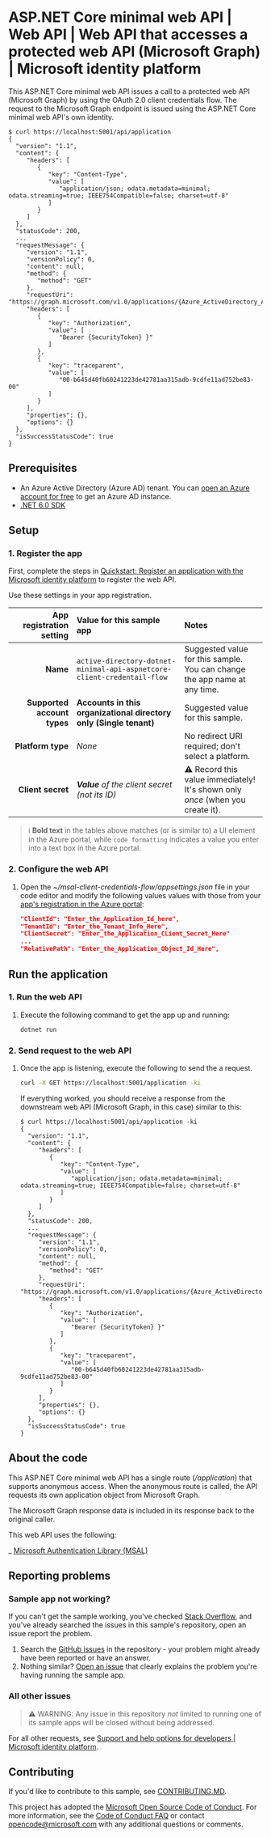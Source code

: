 <!-- Keeping yaml frontmatter commented out for now
---
# Metadata required by https://docs.microsoft.com/samples/browse/
# Metadata properties: https://review.docs.microsoft.com/help/contribute/samples/process/onboarding?branch=main#add-metadata-to-readme
languages:
- csharp
page_type: sample
name: "ASP.NET Core minimal web API that makes a request to the Graph API as itself"
description: "This ASP.NET Core minimal web API sample demonstrates how to issue a call to a protected API using the client credentials flow.  A request will be issued to Microsoft Graph using the application's own identity."
products:
- azure
- azure-active-directory
- ms-graph
urlFragment: ms-identity-docs-code-app-csharp-webapi
---
-->

<!-- SAMPLE ID: DOCS-CODE-009-->
# ASP.NET Core minimal web API | Web API | Web API that accesses a protected web API (Microsoft Graph) | Microsoft identity platform

<!-- Build badges here
![Build passing.](https://img.shields.io/badge/build-passing-brightgreen.svg) ![Code coverage.](https://img.shields.io/badge/coverage-100%25-brightgreen.svg) ![License.](https://img.shields.io/badge/license-MIT-green.svg)
-->

This ASP.NET Core minimal web API issues a call to a protected web API (Microsoft Graph) by using the OAuth 2.0 client credentials flow. The request to the Microsoft Graph endpoint is issued using the ASP.NET Core minimal web API's own identity.

```console
$ curl https://localhost:5001/api/application
{
  "version": "1.1",
  "content": {
     "headers": [
        {
           "key": "Content-Type",
           "value": [
              "application/json; odata.metadata=minimal; odata.streaming=true; IEEE754Compatible=false; charset=utf-8"
           ]
        }
     ]
  },
  "statusCode": 200,
  ...
  "requestMessage": {
     "version": "1.1",
     "versionPolicy": 0,
     "content": null,
     "method": {
        "method": "GET"
     },
     "requestUri": "https://graph.microsoft.com/v1.0/applications/{Azure_ActiveDirectory_Application_Object_Id}}/",
     "headers": [
        {
           "key": "Authorization",
           "value": [
              "Bearer {SecurityToken} }"
           ]
        },
        {
           "key": "traceparent",
           "value": [
              "00-b645d40fb60241223de42781aa315adb-9cdfe11ad752be83-00"
           ]
        }
     ],
     "properties": {},
     "options": {}
  },
  "isSuccessStatusCode": true
}
```
## Prerequisites

- An Azure Active Directory (Azure AD) tenant. You can [open an Azure account for free](https://azure.microsoft.com/free) to get an Azure AD instance.
- [.NET 6.0 SDK](https://dotnet.microsoft.com/download/dotnet/6.0)

## Setup

### 1. Register the app

First, complete the steps in [Quickstart: Register an application with the Microsoft identity platform](https://docs.microsoft.com/azure/active-directory/develop/quickstart-register-app) to register the web API.

Use these settings in your app registration.

| App registration <br/> setting    | Value for this sample app                                                    | Notes                                                                                              |
|---------------------------------:|:------------------------------------------------------------------------------|:---------------------------------------------------------------------------------------------------|
| **Name**                          | `active-directory-dotnet-minimal-api-aspnetcore-client-credentail-flow`      | Suggested value for this sample. <br/> You can change the app name at any time.                    |
| **Supported account types**       | **Accounts in this organizational directory only (Single tenant)**           | Suggested value for this sample.                                                                   |
| **Platform type**                 | _None_                                                                       | No redirect URI required; don't select a platform.                                                                    |
| **Client secret**                 | _**Value** of the client secret (not its ID)_                                | :warning: Record this value immediately! <br/> It's shown only _once_ (when you create it).        |

> :information_source: **Bold text** in the tables above matches (or is similar to) a UI element in the Azure portal, while `code formatting` indicates a value you enter into a text box in the Azure portal.

### 2. Configure the web API

1. Open the _~/msal-client-credentials-flow/appsettings.json_ file in your code editor and modify the following values values with those from your [app's registration in the Azure portal](https://docs.microsoft.com/azure/active-directory/develop/quickstart-configure-app-expose-web-apis):

   ```json
   "ClientId": "Enter_the_Application_Id_here",
   "TenantId": "Enter_the_Tenant_Info_Here",
   "ClientSecret": "Enter_the_Application_CLient_Secret_Here"
   ...
   "RelativePath": "Enter_the_Application_Object_Id_Here",
   ```

## Run the application

### 1. Run the web API

1. Execute the following command to get the app up and running:

   ```bash
   dotnet run
   ```

### 2. Send request to the web API

1. Once the app is listening, execute the following to send the a request.

   ```bash
   curl -X GET https://localhost:5001/application -ki
   ```

   If everything worked, you should receive a response from the downstream web API (Microsoft Graph, in this case) similar to this:

   ```console
   $ curl https://localhost:5001/api/application -ki
   {
     "version": "1.1",
     "content": {
        "headers": [
           {
              "key": "Content-Type",
              "value": [
                 "application/json; odata.metadata=minimal; odata.streaming=true; IEEE754Compatible=false; charset=utf-8"
              ]
           }
        ]
     },
     "statusCode": 200,
     ...
     "requestMessage": {
        "version": "1.1",
        "versionPolicy": 0,
        "content": null,
        "method": {
           "method": "GET"
        },
        "requestUri": "https://graph.microsoft.com/v1.0/applications/{Azure_ActiveDirectory_Application_Object_Id}}/",
        "headers": [
           {
              "key": "Authorization",
              "value": [
                 "Bearer {SecurityToken} }"
              ]
           },
           {
              "key": "traceparent",
              "value": [
                 "00-b645d40fb60241223de42781aa315adb-9cdfe11ad752be83-00"
              ]
           }
        ],
        "properties": {},
        "options": {}
     },
     "isSuccessStatusCode": true
   }
   ```

## About the code

This ASP.NET Core minimal web API has a single route (_/application_) that supports anonymous access.  When the anonymous route is called, the API requests its own application object from Microsoft Graph.

The Microsoft Graph response data is included in its response back to the original caller.

This web API uses the following:

_ [Microsoft Authentication Library (MSAL)](https://docs.microsoft.com/azure/active-directory/develop/msal-overview)

## Reporting problems

### Sample app not working?

If you can't get the sample working, you've checked [Stack Overflow](http://stackoverflow.com/questions/tagged/msal), and you've already searched the issues in this sample's repository, open an issue report the problem.

1. Search the [GitHub issues](../../issues) in the repository - your problem might already have been reported or have an answer.
1. Nothing similar? [Open an issue](../../issues/new) that clearly explains the problem you're having running the sample app.

### All other issues

> :warning: WARNING: Any issue in this repository _not_ limited to running one of its sample apps will be closed without being addressed.

For all other requests, see [Support and help options for developers | Microsoft identity platform](https://docs.microsoft.com/azure/active-directory/develop/developer-support-help-options).

## Contributing

If you'd like to contribute to this sample, see [CONTRIBUTING.MD](/CONTRIBUTING.md).

This project has adopted the [Microsoft Open Source Code of Conduct](https://opensource.microsoft.com/codeofconduct/). For more information, see the [Code of Conduct FAQ](https://opensource.microsoft.com/codeofconduct/faq/) or contact [opencode@microsoft.com](mailto:opencode@microsoft.com) with any additional questions or comments.
